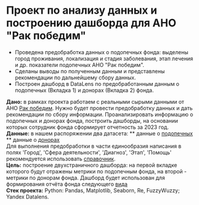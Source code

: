 # Проект по анализу данных и построению дашборда для АНО "Рак победим"

- Проведена предобработка данных о подопечных фонда: выделены город проживания, локализация и стадия заболевания, этап лечения и др. показатели подопечных АНО "Рак победим".
- Сделаны выводы по полученным данным и представлены рекомендации по дальнейшему сбору данных.
- Построен дашборд в DataLens по предобработанным данным о подопечных (Вкладка 1) и донорах (Вкладка 2) фонда.

**Дано:** в рамках проекта работаем с реальными сырыми данными от АНО [Рак победим](https://rak-pobedim.com/). Нужно будет провести предобработку данных и дать рекомендации по сбору информации. Проанализировать информацию о подопечных и донорах фонда, построить дашборды, на основании которых сотрудник фонда сформирует отчетность за 2023 год.\
**Данные:** в нашем распоряжении два датасета:
** данные о [подопечных](https://docs.google.com/spreadsheets/d/1_S4m-SK2juop8FkCMVCFIAJcUi2zFBj25VVOsUAaOT4/edit#gid=1721685457)
** данные о [донорах](https://docs.google.com/spreadsheets/d/1OfWqpwyiTnM9fTbrgxIkK_xXJL5803p-Y-FmECmOspU/edit#gid=42853625) \
Для выполнения предобработки в части единообразия написания в полях 'Город', 'Сфера деятельности', 'Диагноз', 'Этап', 'Помощь' рекомендуется использовать [справочник](https://docs.google.com/spreadsheets/d/1ODxYYhWq1OMntpGo9gD8jYKJQV6lGfw0fAtkyhCr1Q0/edit#gid=822464959). \
**Цель:** построение двухстраничного дашборда: на первой вкладке которого будут отражены метрики по подопечным фонда, на второй - метрики по донорам фонда. Дашборд будет использован для формирования отчёта фонда следующего [вида](https://disk.yandex.ru/i/pJMgzISgQtTQwA) \
**Стек проекта:** Python: Pandas, Matplotlib, Seaborn, Re, FuzzyWuzzy; Yandex Datalens.
